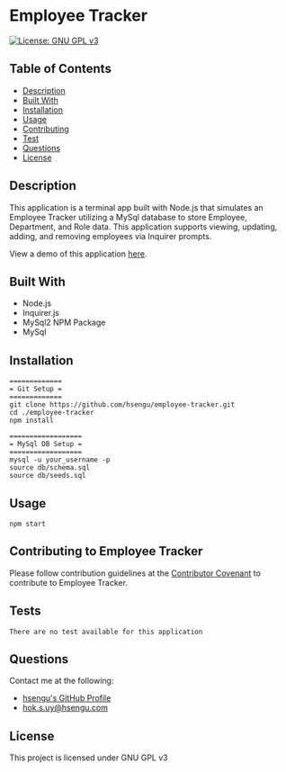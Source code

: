 # Employee Tracker
[![License: GNU GPL v3](https://img.shields.io/badge/License-GNU%20GPL%20v3-blue.svg)](https://www.gnu.org/licenses/gpl-3.0)

## Table of Contents
* [Description](#description)
* [Built With](#built-with)
* [Installation](#installation)
* [Usage](#usage)
* [Contributing](#contributing-to-employee-tracker)
* [Test](#test)
* [Questions](#questions)
* [License](#license)

## Description
This application is a terminal app built with Node.js that simulates an Employee Tracker utilizing a MySql database to store Employee, Department, and Role data. This application supports viewing, updating, adding, and removing employees via Inquirer prompts.

View a demo of this application [here]().

## Built With
- Node.js
- Inquirer.js
- MySql2 NPM Package
- MySql

## Installation
    =============
    = Git Setup =
    =============
	git clone https://github.com/hsengu/employee-tracker.git
	cd ./employee-tracker
	npm install

    ==================
    = MySql DB Setup =
    ==================
    mysql -u your_username -p
    source db/schema.sql
    source db/seeds.sql


## Usage
	npm start

## Contributing to Employee Tracker
Please follow contribution guidelines at the [Contributor Covenant](https://www.contributor-covenant.org/version/2/1/code_of_conduct/) to contribute to Employee Tracker.

## Tests
    There are no test available for this application

## Questions
Contact me at the following:
- [hsengu's GitHub Profile](https://github.com/hsengu)
- hok.s.uy@hsengu.com

## License
This project is licensed under GNU GPL v3
